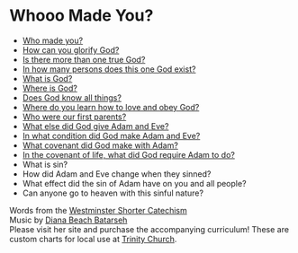 # Whooo Made You?

* [Who made you?](w/who-made-you.txt)
* [How can you glorify God?](h/how-can-you-glorify-god.txt)
* [Is there more than one true God?](i/is-there-more-than-one-true-god.txt)
* [In how many persons does this one God exist?](i/in-how-many-persons.txt)
* [What is God?](w/what-is-god.txt)
* [Where is God?](w/where-is-god.txt)
* [Does God know all things?](d/does-god-know-all-things.txt)
* [Where do you learn how to love and obey God?](w/where-do-you-learn.txt)
* [Who were our first parents?](w/who-were-our-first-parents.txt)
* [What else did God give Adam and Eve?](w/what-else-did-god-give.txt)
* [In what condition did God make Adam and Eve?](i/in-what-condition.txt)
* [What covenant did God make with Adam?](w/what-covenant.txt)
* [In the covenant of life, what did God require Adam to do?](i/in-the-covenant-of-life.txt)
* What is sin?
* How did Adam and Eve change when they sinned?
* What effect did the sin of Adam have on you and all people?
* Can anyone go to heaven with this sinful nature?

Words from the [Westminster Shorter Catechism](https://en.wikipedia.org/wiki/Westminster_Shorter_Catechism)  
Music by [Diana Beach Batarseh](http://askmewhooo.com)  
Please visit her site and purchase the accompanying curriculum! These are custom charts for local use at [Trinity Church](http://www.trinitynashville.org).
